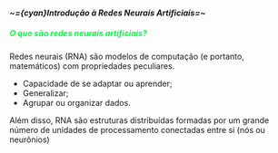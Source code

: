 
####                                         *~={cyan}Introdução à Redes Neurais Artificiais=~*

##### <span style="color:rgb(0, 255, 64)">O que são redes neurais artificiais?</span>

Redes neurais (RNA) são modelos de computação (e portanto, matemáticos) com propriedades peculiares.

-  Capacidade de se adaptar ou aprender;
-  Generalizar;
-  Agrupar ou organizar dados.

Além disso, RNA são estruturas distribuídas formadas por um grande número de unidades de processamento conectadas entre si (nós ou neurônios)



